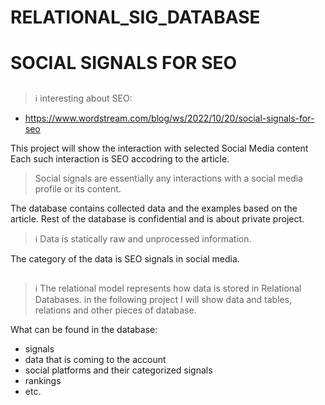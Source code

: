 # RELATIONAL_SIG_DATABASE
# SOCIAL SIGNALS FOR SEO

##
> ℹ️ interesting about SEO:
- https://www.wordstream.com/blog/ws/2022/10/20/social-signals-for-seo

This project will show the interaction with selected Social Media content
Each such interaction is SEO accodring to the article.

> Social signals are essentially any interactions with a social media profile or its content.

The database contains collected data and the examples based on the article.
Rest of the database is confidential and is about private project.

> ℹ️ Data is statically raw and unprocessed information. 

The category of the data is SEO signals in social media.

##
> ℹ️ The relational model represents how data is stored in Relational Databases.
> in the following project I will show data and tables, relations and other pieces of database.

What can be found in the database:

* signals
* data that is coming to the account
* social platforms and their categorized signals
* rankings
* etc.
